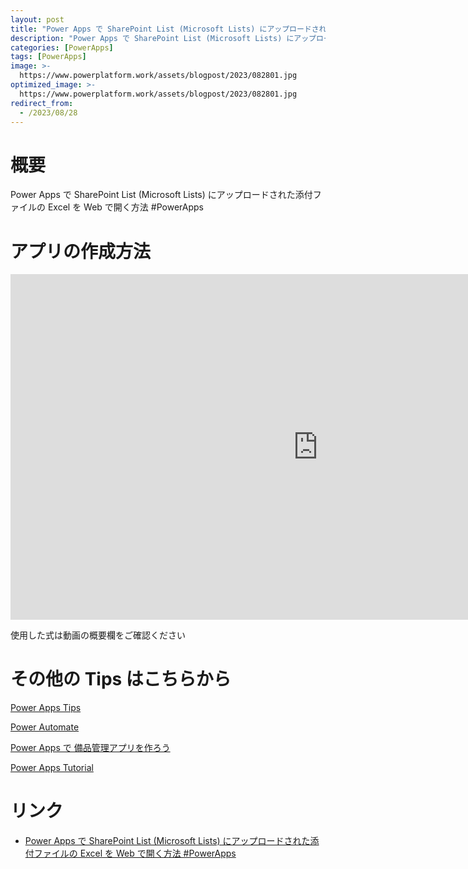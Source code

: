 ```yaml
---
layout: post
title: "Power Apps で SharePoint List (Microsoft Lists) にアップロードされた添付ファイルの Excel を Web で開く方法 #PowerApps"
description: "Power Apps で SharePoint List (Microsoft Lists) にアップロードされた添付ファイルの Excel を Web で開く方法 #PowerAppsを動画で分かりやすく解説"
categories: [PowerApps]
tags: [PowerApps]
image: >-
  https://www.powerplatform.work/assets/blogpost/2023/082801.jpg
optimized_image: >-
  https://www.powerplatform.work/assets/blogpost/2023/082801.jpg
redirect_from:
  - /2023/08/28
---
```



#  概要

Power Apps で SharePoint List (Microsoft Lists) にアップロードされた添付ファイルの Excel を Web で開く方法 #PowerApps


# アプリの作成方法

<iframe width="983" height="553" src="https://www.youtube.com/embed/h54czPTBBMM" title="YouTube video player" frameborder="0" allow="accelerometer; autoplay; clipboard-write; encrypted-media; gyroscope; picture-in-picture" allowfullscreen></iframe>


使用した式は動画の概要欄をご確認ください


# その他の Tips はこちらから

[Power Apps Tips](https://www.youtube.com/watch?v=VrAQf3JQ7yM&list=PLVhFi1fb3DqakSLVMn22DDcySXh9jtzi- )


[Power Automate](https://www.youtube.com/watch?v=-YnJYT0ASEM&list=PLVhFi1fb3Dqbzic6GieqnLFgD3aTj-eHA)


[Power Apps で 備品管理アプリを作ろう](https://www.youtube.com/playlist?list=PLVhFi1fb3DqZM3HKb8Hea6XEL96990Fyn)


[Power Apps Tutorial](https://www.youtube.com/playlist?list=PLVhFi1fb3DqalxpL974VvAJvV4iWoSbe_)


# リンク


- [Power Apps で SharePoint List (Microsoft Lists) にアップロードされた添付ファイルの Excel を Web で開く方法 #PowerApps](https://www.youtube.com/watch?v=h54czPTBBMM)

